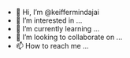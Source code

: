 - 👋 Hi, I’m @keiffermindajai
- 👀 I’m interested in ...
- 🌱 I’m currently learning ...
- 💞️ I’m looking to collaborate on ...
- 📫 How to reach me ...

<!---
keiffermindajai/keiffermindajai is a ✨ special ✨ repository because its `README.md` (this file) appears on your GitHub profile.
You can click the Preview link to take a look at your changes.
--->


